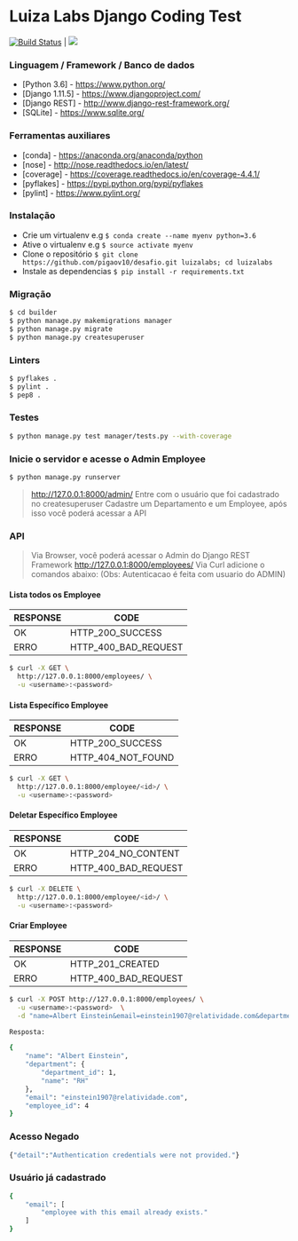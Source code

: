 # Luiza Labs Django Coding Test

[![Build Status](https://travis-ci.org/pigaov10/desafio.svg?branch=master)](https://travis-ci.org/pigaov10/desafio) | <a href="https://codeclimate.com/github/pigaov10/desafio"><img src="https://codeclimate.com/github/pigaov10/desafio/badges/gpa.svg" /></a>



### Linguagem / Framework / Banco de dados
* [Python 3.6] - https://www.python.org/
* [Django 1.11.5] - https://www.djangoproject.com/
* [Django REST] - http://www.django-rest-framework.org/
* [SQLite] - https://www.sqlite.org/

### Ferramentas auxiliares
* [conda] - https://anaconda.org/anaconda/python
* [nose] - http://nose.readthedocs.io/en/latest/
* [coverage] - https://coverage.readthedocs.io/en/coverage-4.4.1/
* [pyflakes] - https://pypi.python.org/pypi/pyflakes
* [pylint] - https://www.pylint.org/

### Instalação
* Crie um virtualenv e.g `$ conda create --name myenv python=3.6`
* Ative o virtualenv e.g `$ source activate myenv`
* Clone o repositório  `$ git clone https://github.com/pigaov10/desafio.git luizalabs; cd luizalabs`
* Instale as dependencias `$ pip install -r requirements.txt`

### Migração
```sh
$ cd builder
$ python manage.py makemigrations manager
$ python manage.py migrate
$ python manage.py createsuperuser
```

### Linters
```sh
$ pyflakes .
$ pylint .
$ pep8 .
```

### Testes
```sh
$ python manage.py test manager/tests.py --with-coverage
```

### Inicie o servidor e acesse o Admin Employee
```sh
$ python manage.py runserver
```

> <http://127.0.0.1:8000/admin/>
> Entre com o usuário que foi cadastrado no createsuperuser
> Cadastre um Departamento e um Employee, após isso você poderá acessar a API

### API

> Via Browser, você poderá acessar o Admin do Django REST Framework
> http://127.0.0.1:8000/employees/
> Via Curl adicione o comandos abaixo: (Obs: Autenticacao é feita com usuario do ADMIN)

#### Lista todos os Employee

| RESPONSE | CODE |
| ------ | ------ |
| OK | HTTP_20O_SUCCESS |
| ERRO | HTTP_400_BAD_REQUEST |

```sh
$ curl -X GET \
  http://127.0.0.1:8000/employees/ \
  -u <username>:<password>
```

#### Lista Específico Employee

| RESPONSE | CODE |
| ------ | ------ |
| OK | HTTP_20O_SUCCESS |
| ERRO | HTTP_404_NOT_FOUND |


```sh
$ curl -X GET \
  http://127.0.0.1:8000/employee/<id>/ \
  -u <username>:<password>
```

#### Deletar Específico Employee

| RESPONSE | CODE |
| ------ | ------ |
| OK | HTTP_204_NO_CONTENT |
| ERRO | HTTP_400_BAD_REQUEST |

```sh
$ curl -X DELETE \
  http://127.0.0.1:8000/employee/<id>/ \
  -u <username>:<password>
```

#### Criar Employee

| RESPONSE | CODE |
| ------ | ------ |
| OK | HTTP_201_CREATED  |
| ERRO | HTTP_400_BAD_REQUEST |

```sh
$ curl -X POST http://127.0.0.1:8000/employees/ \
  -u <username>:<password>  \
  -d "name=Albert Einstein&email=einstein1907@relatividade.com&department_id=1"

Resposta:

{
    "name": "Albert Einstein",
    "department": {
        "department_id": 1,
        "name": "RH"
    },
    "email": "einstein1907@relatividade.com",
    "employee_id": 4
}

```

### Acesso Negado
```sh
{"detail":"Authentication credentials were not provided."}
```

### Usuário já cadastrado
```sh
{
    "email": [
        "employee with this email already exists."
    ]
}
```
